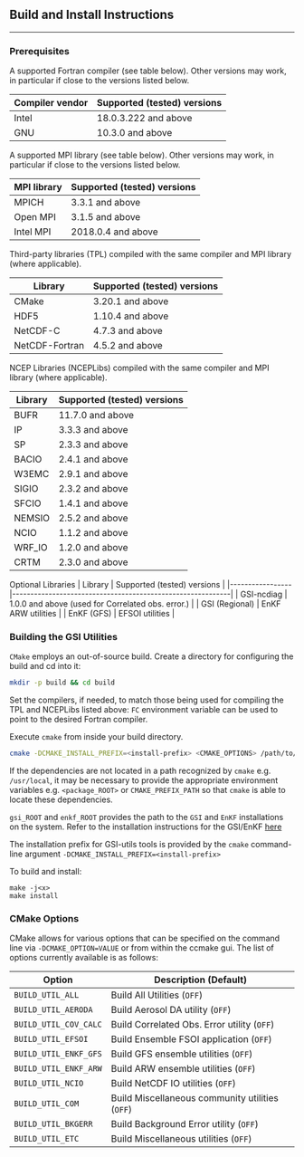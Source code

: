 ## Build and Install Instructions
---

### Prerequisites
A supported Fortran compiler (see table below).  Other versions may work, in particular if close to the versions listed below.

| Compiler vendor | Supported (tested) versions                                |
|-----------------|------------------------------------------------------------|
| Intel           | 18.0.3.222 and above                                       |
| GNU             | 10.3.0 and above                                           |

A supported MPI library (see table below).  Other versions may work, in particular if close to the versions listed below.

| MPI library     | Supported (tested) versions                                |
|-----------------|------------------------------------------------------------|
| MPICH           | 3.3.1 and above                                            |
| Open MPI        | 3.1.5 and above                                            |
| Intel MPI       | 2018.0.4 and above                                         |

Third-party libraries (TPL) compiled with the same compiler and MPI library (where applicable).

| Library         | Supported (tested) versions                                |
|-----------------|------------------------------------------------------------|
| CMake           | 3.20.1 and above                                           |
| HDF5            | 1.10.4 and above                                           |
| NetCDF-C        | 4.7.3 and above                                            |
| NetCDF-Fortran  | 4.5.2 and above                                            |

NCEP Libraries (NCEPLibs) compiled with the same compiler and MPI library (where applicable).

| Library         | Supported (tested) versions                                |
|-----------------|------------------------------------------------------------|
| BUFR            | 11.7.0 and above                                           |
| IP              | 3.3.3 and above                                            |
| SP              | 2.3.3 and above                                            |
| BACIO           | 2.4.1 and above                                            |
| W3EMC           | 2.9.1 and above                                            |
| SIGIO           | 2.3.2 and above                                            |
| SFCIO           | 1.4.1 and above                                            |
| NEMSIO          | 2.5.2 and above                                            |
| NCIO            | 1.1.2 and above                                            |
| WRF_IO          | 1.2.0 and above                                            |
| CRTM            | 2.3.0 and above                                            |

Optional Libraries
| Library         | Supported (tested) versions                                |
|-----------------|------------------------------------------------------------|
| GSI-ncdiag      | 1.0.0 and above (used for Correlated obs. error.)          |
| GSI (Regional)  | EnKF ARW utilities                                         |
| EnKF (GFS)      | EFSOI utilities                                            |

### Building the GSI Utilities

`CMake` employs an out-of-source build.  Create a directory for configuring the build and cd into it:

```bash
mkdir -p build && cd build
```

Set the compilers, if needed, to match those being used for compiling the TPL and NCEPLibs listed above: `FC` environment variable can be used to point to the desired Fortran compiler.

Execute `cmake` from inside your build directory.

```bash
cmake -DCMAKE_INSTALL_PREFIX=<install-prefix> <CMAKE_OPTIONS> /path/to/GSI-utils-source
```

If the dependencies are not located in a path recognized by `cmake` e.g. `/usr/local`, it may be necessary to provide the appropriate environment variables e.g. `<package_ROOT>` or `CMAKE_PREFIX_PATH` so that `cmake` is able to locate these dependencies.

`gsi_ROOT` and `enkf_ROOT` provides the path to the `GSI` and `EnKF` installations on the system.  Refer to the installation instructions for the GSI/EnKF [here](https://github.com/NOAA-EMC/GSI/blob/develop/INSTALL.md)

The installation prefix for GSI-utils tools is provided by the `cmake` command-line argument `-DCMAKE_INSTALL_PREFIX=<install-prefix>`

To build and install:

```
make -j<x>
make install
```

### CMake Options

CMake allows for various options that can be specified on the command line via `-DCMAKE_OPTION=VALUE` or from within the ccmake gui. The list of options currently available is as follows:

| Option                | Description (Default)                                |
|-----------------------|------------------------------------------------------|
| `BUILD_UTIL_ALL`      | Build All Utilities (`OFF`)                          |
| `BUILD_UTIL_AERODA`   | Build Aerosol DA utility (`OFF`)                     |
| `BUILD_UTIL_COV_CALC` | Build Correlated Obs. Error utility (`OFF`)          |
| `BUILD_UTIL_EFSOI`    | Build Ensemble FSOI application (`OFF`)              |
| `BUILD_UTIL_ENKF_GFS` | Build GFS ensemble utilities (`OFF`)                 |
| `BUILD_UTIL_ENKF_ARW` | Build ARW ensemble utilities (`OFF`)                 |
| `BUILD_UTIL_NCIO`     | Build NetCDF IO utilities (`OFF`)                    |
| `BUILD_UTIL_COM`      | Build Miscellaneous community utilities (`OFF`)      |
| `BUILD_UTIL_BKGERR`   | Build Background Error utility (`OFF`)               |
| `BUILD_UTIL_ETC`      | Build Miscellaneous utilities (`OFF`)                |


